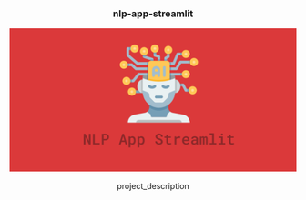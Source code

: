 <div align="center">

<h3 align="center">nlp-app-streamlit</h3>
    <img src="images/logo.png" alt="Logo" >
  <p align="center">
    project_description
  </p>
</div>
